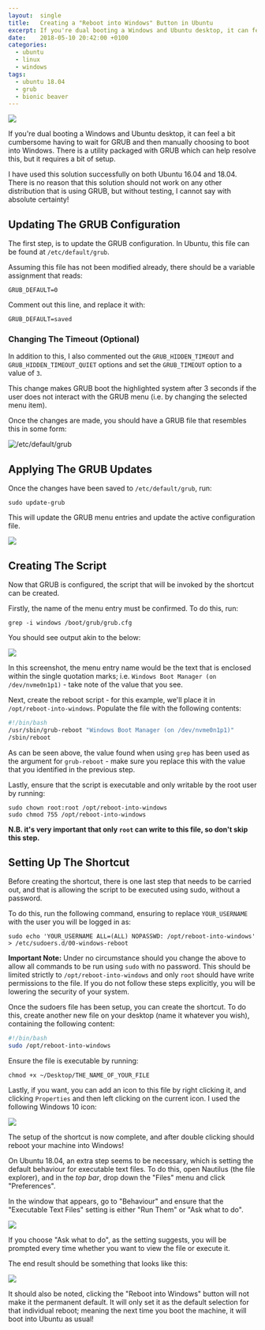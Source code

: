 ```yaml
---
layout:  single
title:   Creating a "Reboot into Windows" Button in Ubuntu
excerpt: If you're dual booting a Windows and Ubuntu desktop, it can feel a bit cumbersome having to wait for GRUB and then manually choosing to boot into Windows. There is a utility packaged with GRUB which can help resolve this, but it requires a bit of setup.
date:    2018-05-10 20:42:00 +0100
categories:
  - ubuntu
  - linux
  - windows
tags:
  - ubuntu 18.04
  - grub
  - bionic beaver
---
```

![](/assets/images/creating-a-reboot-into-windows-button-in-ubuntu/reboot-button-screenshot.png)

If you're dual booting a Windows and Ubuntu desktop, it can feel a bit cumbersome having to wait for GRUB and then manually choosing to boot into Windows. There is a utility packaged with GRUB which can help resolve this, but it requires a bit of setup.

I have used this solution successfully on both Ubuntu 16.04 and 18.04. There is no reason that this solution should not work on any other distribution that is using GRUB, but without testing, I cannot say with absolute certainty!

## Updating The GRUB Configuration
The first step, is to update the GRUB configuration. In Ubuntu, this file can be found at `/etc/default/grub`.

Assuming this file has not been modified already, there should be a variable assignment that reads:

```
GRUB_DEFAULT=0
```

Comment out this line, and replace it with:

```
GRUB_DEFAULT=saved
```

### Changing The Timeout (Optional)
In addition to this, I also commented out the `GRUB_HIDDEN_TIMEOUT` and `GRUB_HIDDEN_TIMEOUT_QUIET` options and set the `GRUB_TIMEOUT` option to a value of `3`.

This change makes GRUB boot the highlighted system after 3 seconds if the user does not interact with the GRUB menu (i.e. by changing the selected menu item).

Once the changes are made, you should have a GRUB file that resembles this in some form:

![/etc/default/grub](/assets/images/creating-a-reboot-into-windows-button-in-ubuntu/grub-conf.png)

## Applying The GRUB Updates
Once the changes have been saved to `/etc/default/grub`, run:

```
sudo update-grub
```

This will update the GRUB menu entries and update the active configuration file.

![](/assets/images/creating-a-reboot-into-windows-button-in-ubuntu/update-grub.png)

## Creating The Script
Now that GRUB is configured, the script that will be invoked by the shortcut can be created.

Firstly, the name of the menu entry must be confirmed. To do this, run:

```
grep -i windows /boot/grub/grub.cfg
```

You should see output akin to the below:

![](/assets/images/creating-a-reboot-into-windows-button-in-ubuntu/grub.cfg.png)

In this screenshot, the menu entry name would be the text that is enclosed within the single quotation marks; i.e. `Windows Boot Manager (on /dev/nvme0n1p1)` - take note of the value that you see.

Next, create the reboot script - for this example, we'll place it in `/opt/reboot-into-windows`. Populate the file with the following contents:

```bash
#!/bin/bash
/usr/sbin/grub-reboot "Windows Boot Manager (on /dev/nvme0n1p1)"
/sbin/reboot
```

As can be seen above, the value found when using `grep` has been used as the argument for `grub-reboot` - make sure you replace this with the value that you identified in the previous step.

Lastly, ensure that the script is executable and only writable by the root user by running:

```
sudo chown root:root /opt/reboot-into-windows
sudo chmod 755 /opt/reboot-into-windows
```

**N.B. it's very important that only `root` can write to this file, so don't skip this step.**

## Setting Up The Shortcut
Before creating the shortcut, there is one last step that needs to be carried out, and that is allowing the script to be executed using sudo, without a password.

To do this, run the following command, ensuring to replace `YOUR_USERNAME` with the user you will be logged in as:

```
sudo echo 'YOUR_USERNAME ALL=(ALL) NOPASSWD: /opt/reboot-into-windows' > /etc/sudoers.d/00-windows-reboot
```

**Important Note:** Under no circumstance should you change the above to allow all commands to be run using `sudo` with no password. This should be limited strictly to `/opt/reboot-into-windows` and only `root` should have write permissions to the file. If you do not follow these steps explicitly, you will be lowering the security of your system.

Once the sudoers file has been setup, you can create the shortcut. To do this, create another new file on your desktop (name it whatever you wish), containing the following content:

```bash
#!/bin/bash
sudo /opt/reboot-into-windows
```

Ensure the file is executable by running:

```
chmod +x ~/Desktop/THE_NAME_OF_YOUR_FILE
```

Lastly, if you want, you can add an icon to this file by right clicking it, and clicking `Properties` and then left clicking on the current icon. I used the following Windows 10 icon:

![](/assets/images/creating-a-reboot-into-windows-button-in-ubuntu/512px-Windows_logo_-_2012.svg.png)

The setup of the shortcut is now complete, and after double clicking should reboot your machine into Windows!

On Ubuntu 18.04, an extra step seems to be necessary, which is setting the default behaviour for executable text files. To do this, open Nautilus (the file explorer), and in the *top bar*, drop down the "Files" menu and click "Preferences".

In the window that appears, go to "Behaviour" and ensure that the "Executable Text Files" setting is either "Run Them" or "Ask what to do".

![](/assets/images/creating-a-reboot-into-windows-button-in-ubuntu/nautilus-properties.png)

If you choose "Ask what to do", as the setting suggests, you will be prompted every time whether you want to view the file or execute it.

The end result should be something that looks like this:

![](/assets/images/creating-a-reboot-into-windows-button-in-ubuntu/reboot-into-windows-button-desktop.jpg)

It should also be noted, clicking the "Reboot into Windows" button will not make it the permanent default. It will only set it as the default selection for that individual reboot; meaning the next time you boot the machine, it will boot into Ubuntu as usual!
